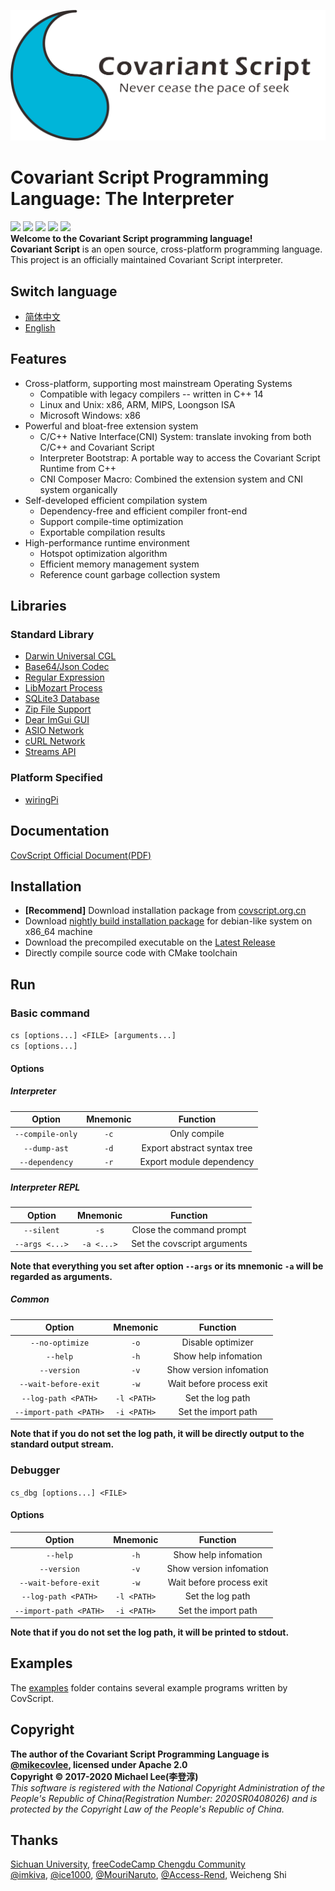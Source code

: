 ![](https://github.com/covscript/covscript/raw/master/docs/covariant_script_wide.png)
# Covariant Script Programming Language: The Interpreter #
[![](https://github.com/covscript/covscript/workflows/build/badge.svg)](https://github.com/covscript/covscript/actions)
[![](https://img.shields.io/github/stars/covscript/covscript?logo=GitHub)](https://github.com/covscript/covscript/stargazers)
[![](https://img.shields.io/github/license/covscript/covscript)](http://www.apache.org/licenses/LICENSE-2.0)
[![](https://img.shields.io/github/v/release/covscript/covscript)](https://github.com/covscript/covscript/releases/latest)
[![](https://img.shields.io/github/languages/top/covscript/covscript)](http://www.cplusplus.com/)  
**Welcome to the Covariant Script programming language!**  
**Covariant Script** is an open source, cross-platform programming language.  
This project is an officially maintained Covariant Script interpreter.  
## Switch language ##
- [简体中文](./README-zh.md)
- [English](./README.md)
## Features ##
+ Cross-platform, supporting most mainstream Operating Systems
  + Compatible with legacy compilers -- written in C++ 14
  + Linux and Unix: x86, ARM, MIPS, Loongson ISA
  + Microsoft Windows: x86
+ Powerful and bloat-free extension system
  + C/C++ Native Interface(CNI) System: translate invoking from both C/C++ and Covariant Script
  + Interpreter Bootstrap: A portable way to access the Covariant Script Runtime from C++
  + CNI Composer Macro: Combined the extension system and CNI system organically
+ Self-developed efficient compilation system
  + Dependency-free and efficient compiler front-end
  + Support compile-time optimization
  + Exportable compilation results
+ High-performance runtime environment
  + Hotspot optimization algorithm
  + Efficient memory management system
  + Reference count garbage collection system
## Libraries ##
### Standard Library ##
+ [Darwin Universal CGL](https://github.com/covscript/covscript-darwin)
+ [Base64/Json Codec](https://github.com/covscript/covscript-codec)
+ [Regular Expression](https://github.com/covscript/covscript-regex)
+ [LibMozart Process](https://github.com/covscript/covscript-process)
+ [SQLite3 Database](https://github.com/covscript/covscript-sqlite)
+ [Zip File Support](https://github.com/covscript/covscript-zip)
+ [Dear ImGui GUI](https://github.com/covscript/covscript-imgui)
+ [ASIO Network](https://github.com/covscript/covscript-network)
+ [cURL Network](https://github.com/covscript/covscript-curl)
+ [Streams API](https://github.com/covscript/covscript-streams)
### Platform Specified ###
+ [wiringPi](https://github.com/covscript/covscript-wiringpi)
## Documentation ##
[CovScript Official Document(PDF)](http://mirrors.covariant.cn/covscript/comm_dist/cs_docs.pdf)  
## Installation ##
+ **[Recommend]** Download installation package from [covscript.org.cn](http://covscript.org.cn)
+ Download [nightly build installation package](https://github.com/covscript/csbuild/releases/download/schedule/covscript-amd64.deb) for debian-like system on x86_64 machine
+ Download the precompiled executable on the [Latest Release](https://github.com/covscript/covscript/releases/latest)
+ Directly compile source code with CMake toolchain
## Run ##
### Basic command ###
`cs [options...] <FILE> [arguments...]`  
`cs [options...]`
#### Options ####
##### Interpreter #####
Option|Mnemonic|Function
:---:|:---:|:--:
`--compile-only`|`-c`|Only compile
`--dump-ast`|`-d`|Export abstract syntax tree
`--dependency`|`-r`|Export module dependency

##### Interpreter REPL #####
Option|Mnemonic|Function
:---:|:---:|:--:
`--silent`|`-s`|Close the command prompt
`--args <...>`|`-a <...>`|Set the covscript arguments

**Note that everything you set after option `--args` or its mnemonic `-a` will be regarded as arguments.**
##### Common #####
Option|Mnemonic|Function
:---:|:---:|:--:
`--no-optimize`|`-o`|Disable optimizer
`--help`|`-h`|Show help infomation
`--version`|`-v`|Show version infomation
`--wait-before-exit`|`-w`|Wait before process exit
`--log-path <PATH>`|`-l <PATH>` |Set the log path
`--import-path <PATH>`|`-i <PATH>`|Set the import path

**Note that if you do not set the log path, it will be directly output to the standard output stream.**
### Debugger ###
`cs_dbg [options...] <FILE>`
#### Options ####
Option|Mnemonic|Function
:---:|:---:|:--:
`--help`|`-h`|Show help infomation
`--version`|`-v`|Show version infomation
`--wait-before-exit`|`-w`|Wait before process exit
`--log-path <PATH>`|`-l <PATH>`|Set the log path
`--import-path <PATH>`|`-i <PATH>`|Set the import path

**Note that if you do not set the log path, it will be printed to stdout.**
## Examples ##
The [examples](./examples) folder contains several example programs written by CovScript.
## Copyright ##
**The author of the Covariant Script Programming Language is [@mikecovlee](https://github.com/mikecovlee/), licensed under Apache 2.0**  
**Copyright © 2017-2020 Michael Lee(李登淳)**  
*This software is registered with the National Copyright Administration of the People's Republic of China(Registration Number: 2020SR0408026) and is protected by the Copyright Law of the People's Republic of China.*
## Thanks ##
[Sichuan University](http://scu.edu.cn/), [freeCodeCamp Chengdu Community](https://china.freecodecamp.one/?city=chengdu)  
[@imkiva](https://github.com/imkiva/), [@ice1000](https://github.com/ice1000/), [@MouriNaruto](https://github.com/MouriNaruto), [@Access-Rend](https://github.com/Access-Rend), Weicheng Shi